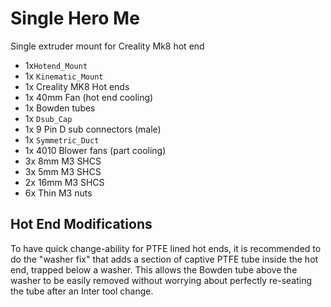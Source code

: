 # Single Hero Me

Single extruder mount for Creality Mk8 hot end

- 1x`Hotend_Mount`
- 1x `Kinematic_Mount`
- 1x Creality MK8 Hot ends 
- 1x 40mm Fan (hot end cooling)
- 1x Bowden tubes
- 1x `Dsub_Cap`
- 1x 9 Pin D sub connectors (male)
- 1x `Symmetric_Duct`
- 1x 4010 Blower fans (part cooling)
- 3x 8mm M3 SHCS
- 3x 5mm M3 SHCS 
- 2x 16mm M3 SHCS
- 6x Thin M3 nuts

## Hot End Modifications

To have quick change-ability for PTFE lined hot ends, it is recommended to do the "washer fix" that adds a section of captive PTFE tube inside the hot end, trapped below a washer.  This allows the Bowden tube above the washer to be easily removed without worrying about perfectly re-seating the tube after an Inter tool change.
